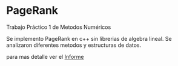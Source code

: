 # PageRank
Trabajo Práctico 1 de Metodos Numéricos

Se implemento PageRank en c++ sin librerias de algebra lineal.
Se analizaron diferentes metodos y estructuras de datos.

para mas detalle ver el [Informe](https://gitlab.com/atun/pagerank-metodosnumericos/blob/master/TP1_MetNum.pdf)